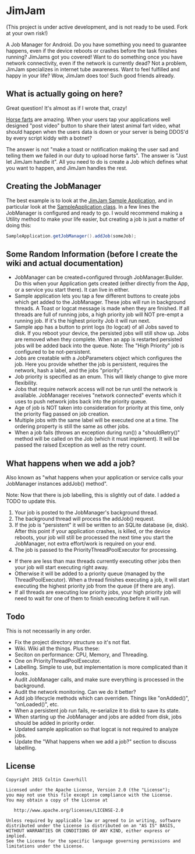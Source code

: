 JimJam
======

(This project is under active development, and is not ready to be used. Fork at your own risk!)

A Job Manager for Android. Do you have something you need to guarantee happens, even if the device reboots or crashes before the task finishes running? JimJams got you covered! Want to do something once you have network connectivity, even if the network is currently dead? Not a problem, JimJam specializes in internet tube awareness. Want to feel fulfilled and happy in your life? Wow, JimJam does too! Such good friends already.

What is actually going on here?
-------------------------------
Great question! It's almost as if I wrote that, crazy!

[Horse farts](https://www.youtube.com/watch?v=jMyL0HdXPuc) are amazing. When your users tap your applications well designed "post video" button to share their latest animal fart video, what should happen when the users data is down or your server is being DDOS'd by every script kiddy with a botnet?

The answer is not "make a toast or notification making the user sad and telling them we failed in our duty to upload horse farts". The answer is "Just let JimJam handle it". All you need to do is create a Job which defines what you want to happen, and JimJam handles the rest.

Creating the JobManager
-----------------------
The best example is to look at the [JimJam Sample Application](jimjam-sample/src/main/java/com/coldroid/jimjam/sample), and in particular look at the [SampleApplication class](jimjam-sample/src/main/java/com/coldroid/jimjam/sample/SampleApplication.java). In a few lines the JobManager is configured and ready to go. I would recommend making a Utility method to make your life easier, but creating a job is just a matter of doing this:

```java
SampleApplication.getJobManager().addJob(someJob);
```

Some Random Information (before I create the wiki and actual documentation)
---------------------------------------------------------------------------

* JobManager can be created+configured through JobManager.Builder. Do this when your Application gets created (either directly from the App, or a service you start there). It can live in either.
* Sample application lets you tap a few different buttons to create jobs which get added to the JobManager. These jobs will run in background threads. A Toast or logcat message is made when they are finished. If all threads are full of running jobs, a high priority job will NOT pre-empt a running job. If it's the highest priority Job it will run next.
* Sample app has a button to print logs (to logcat) of all Jobs saved to disk. If you reboot your device, the persisted jobs will still show up. Jobs are removed when they complete. When an app is restarted persisted jobs will be added back into the queue. Note: The "High Priority" job is configured to be not-persistent.
* Jobs are creatable with a JobParameters object which configures the job. Here you provide whether the job is persistent, requires the network, hash a label, and the jobs "priority".
* Job priority is specified as an enum. This will likely change to give more flexibility.
* Jobs that require network access will not be run until the network is available. JobManager receives "network connected" events which it uses to push network jobs back into the priority queue.
* Age of job is NOT taken into consideration for priority at this time, only the priority flag passed on job creation.
* Multiple jobs with the same label will be executed one at a time. The ordering property is still the same as other jobs.
* When a job fails (throws an exception during run()) a "shouldRetry()" method will be called on the Job (which it must implement). It will be passed the raised Exception as well as the retry count.

What happens when we add a job?
-------------------------------

Also known as "what happens when your application or service calls your JobManager instances addJob() method".

Note: Now that there is job labelling, this is slightly out of date. I added a TODO to update this.

1. Your job is posted to the JobManager's background thread.
2. The background thread will process the addJob() request.
3. If the job is "persistent" it will be written to an SQLite database (ie, disk). After this point if your application crashes, is killed, or the device reboots, your job will still be processed the next time you start the JobManager, not extra effort/work is required on your end.
4. The job is passed to the PriorityThreadPoolExecutor for processing.
 * If there are less than max threads currently executing other jobs then your job will start executing right away.
 * Otherwise it will be added to a priority queue (managed by the ThreadPoolExecutor). When a thread finishes executing a job, it will start executing the highest priority job from the queue (if there are any).
  * If all threads are executing low priority jobs, your high priority job will need to wait for one of them to finish executing before it will run.

Todo
----

This is not necessarily in any order.

* Fix the project directory structure so it's not flat.
* Wiki. Wiki all the things. Plus these:
 * Seciton on performance: CPU, Memory, and Threading.
 * One on PriorityThreadPoolExecutor.
 * Labelling. Simple to use, but implementation is more complicated than it looks.
* Audit JobManager calls, and make sure everything is processed in the background.
* Audit the network monitoring. Can we do it better?
* Add job lifecycle methods which can overriden. Things like "onAdded()", "onLoaded()", etc.
* When a persistent job run fails, re-serialize it to disk to save its state.
* When starting up the JobManager and jobs are added from disk, jobs should be added in priority order.
* Updated sample application so that logcat is not required to analyze jobs.
* Update the "What happens when we add a job?" section to discuss labelling.

License
-------

	Copyright 2015 Coltin Caverhill

	Licensed under the Apache License, Version 2.0 (the "License");
	you may not use this file except in compliance with the License.
	You may obtain a copy of the License at
	
	   http://www.apache.org/licenses/LICENSE-2.0
	
	Unless required by applicable law or agreed to in writing, software
	distributed under the License is distributed on an "AS IS" BASIS,
	WITHOUT WARRANTIES OR CONDITIONS OF ANY KIND, either express or implied.
	See the License for the specific language governing permissions and
	limitations under the License.
